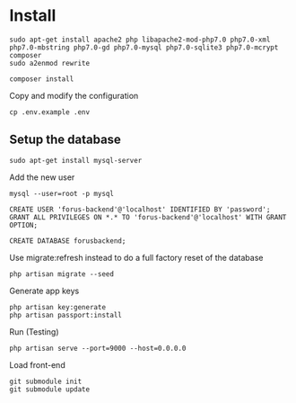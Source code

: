 # Install

```
sudo apt-get install apache2 php libapache2-mod-php7.0 php7.0-xml php7.0-mbstring php7.0-gd php7.0-mysql php7.0-sqlite3 php7.0-mcrypt composer
sudo a2enmod rewrite
```

```
composer install
```

Copy and modify the configuration
```
cp .env.example .env
```

## Setup the database
```
sudo apt-get install mysql-server
```

Add the new user
```
mysql --user=root -p mysql

CREATE USER 'forus-backend'@'localhost' IDENTIFIED BY 'password';
GRANT ALL PRIVILEGES ON *.* TO 'forus-backend'@'localhost' WITH GRANT OPTION;

CREATE DATABASE forusbackend;
```

Use migrate:refresh instead to do a full factory reset of the database
```
php artisan migrate --seed
```

Generate app keys
```
php artisan key:generate
php artisan passport:install
```

Run (Testing)
```
php artisan serve --port=9000 --host=0.0.0.0
```

Load front-end
```
git submodule init
git submodule update
```

